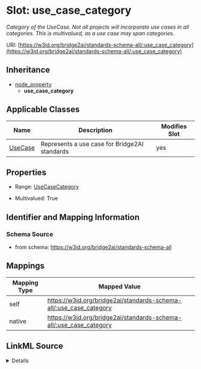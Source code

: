 

# Slot: use_case_category


_Category of the UseCase. Not all projects will incorporate use cases in all categories. This is multivalued, as a use case may span categories._





URI: [https://w3id.org/bridge2ai/standards-schema-all/:use_case_category](https://w3id.org/bridge2ai/standards-schema-all/:use_case_category)




## Inheritance

* [node_property](node_property.md)
    * **use_case_category**






## Applicable Classes

| Name | Description | Modifies Slot |
| --- | --- | --- |
| [UseCase](UseCase.md) | Represents a use case for Bridge2AI standards |  yes  |







## Properties

* Range: [UseCaseCategory](UseCaseCategory.md)

* Multivalued: True





## Identifier and Mapping Information







### Schema Source


* from schema: https://w3id.org/bridge2ai/standards-schema-all




## Mappings

| Mapping Type | Mapped Value |
| ---  | ---  |
| self | https://w3id.org/bridge2ai/standards-schema-all/:use_case_category |
| native | https://w3id.org/bridge2ai/standards-schema-all/:use_case_category |




## LinkML Source

<details>
```yaml
name: use_case_category
description: Category of the UseCase. Not all projects will incorporate use cases
  in all categories. This is multivalued, as a use case may span categories.
from_schema: https://w3id.org/bridge2ai/standards-schema-all
rank: 1000
is_a: node_property
domain: NamedThing
alias: use_case_category
domain_of:
- UseCase
range: UseCaseCategory
multivalued: true

```
</details>